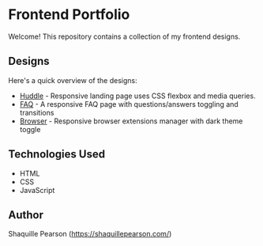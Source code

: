 # Frontend Portfolio

Welcome! This repository contains a collection of my frontend designs.

## Designs

Here's a quick overview of the designs:

* [Huddle](./huddle-landing-page-with-single-introductory-section-master) - Responsive landing page uses CSS flexbox and media queries.
* [FAQ](./faq-accordion-main) - A responsive FAQ page with questions/answers toggling and transitions
* [Browser](./browser-extensions-manager-ui-main) - Responsive browser extensions manager with dark theme toggle  

## Technologies Used

* HTML 
* CSS
* JavaScript

## Author

Shaquille Pearson (https://shaquillepearson.com/)
